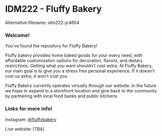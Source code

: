 # IDM222 - Fluffy Bakery
Alternative filename: idm222-jc4654
### Welcome!
You've found the repository for Fluffy Bakery!


Fluffy bakery provides home baked goods for your every need, with affordable customization options for decoration, flavors, and dietary restrictions. Getting what you want shouldn't cost extra. At Fluffy Bakery, our main goal is to give you a stress free personal experience. If it doesn't cost us extra, it won't cost you. 

Fluffy Bakery currently operates virtually through our website. In the future we hope to expand to a storefront location and give back to the community by partnering with local food banks and public kitchens. 
### Links for more info!
Instagram: [@fluffybakery](https://www.instagram.com/fluffy._.bakery)

Live website: [TBA]
